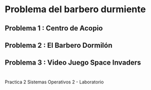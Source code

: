 # Problema del barbero durmiente

## Problema 1 : Centro de Acopio

## Problema 2 : El Barbero Dormilón

## Problema 3 : Video Juego Space Invaders


# 
Practica 2
Sistemas Operativos 2 - Laboratorio
